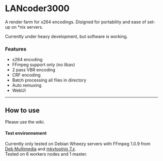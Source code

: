LANcoder3000
============

A render farm for x264 encodings. Disigned for portability and ease of set-up on *nix servers.

Currently under heavy development, but software is working.

### Features
* x264 encoding
* FFmpeg support only (no libav)
* 2 pass VBR encoding
* CRF encoding
* Batch processing all files in directory
* Auto remuxing 
* WebUI 

---

## How to use
Please use the wiki.

#### Test environnement
Currently only tested on Debian Wheezy servers with FFmpeg 1.0.9 from [Deb Multimedia](http://www.deb-multimedia.org/) and [mkvtoolnix 7.x](http://www.bunkus.org/videotools/mkvtoolnix/downloads.html#debian).  
Tested on 6 workers nodes and 1 master.
